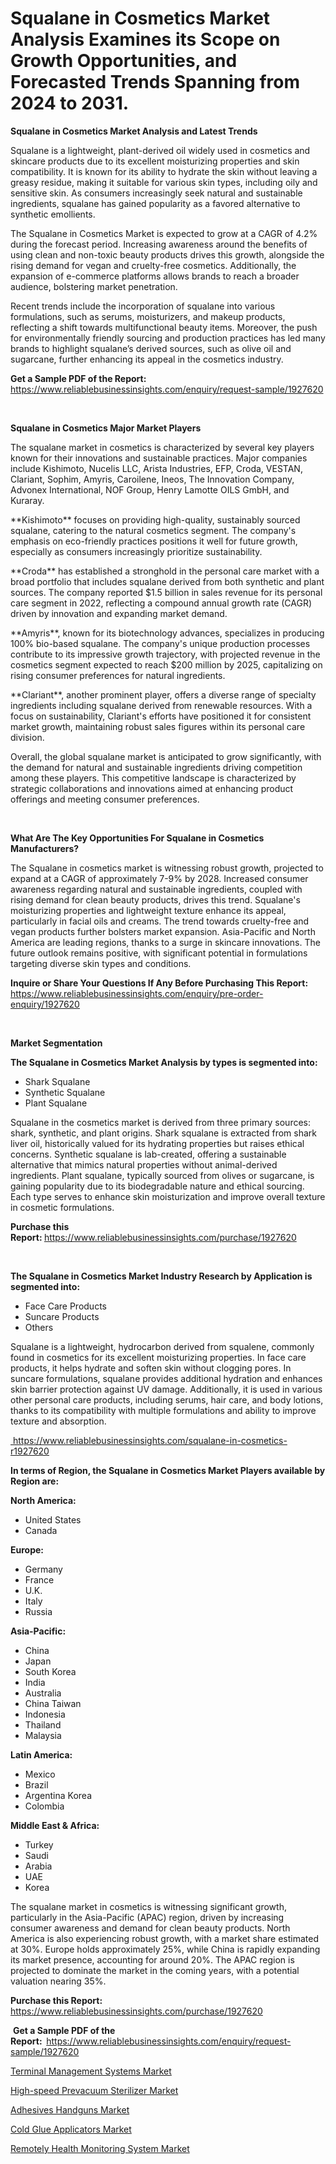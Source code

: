 <p><h1>Squalane in Cosmetics Market Analysis Examines its Scope on Growth Opportunities, and Forecasted Trends Spanning from 2024 to 2031.</h1></p><p><strong>Squalane in Cosmetics Market Analysis and Latest Trends</strong></p>
<p><p>Squalane is a lightweight, plant-derived oil widely used in cosmetics and skincare products due to its excellent moisturizing properties and skin compatibility. It is known for its ability to hydrate the skin without leaving a greasy residue, making it suitable for various skin types, including oily and sensitive skin. As consumers increasingly seek natural and sustainable ingredients, squalane has gained popularity as a favored alternative to synthetic emollients.</p><p>The Squalane in Cosmetics Market is expected to grow at a CAGR of 4.2% during the forecast period. Increasing awareness around the benefits of using clean and non-toxic beauty products drives this growth, alongside the rising demand for vegan and cruelty-free cosmetics. Additionally, the expansion of e-commerce platforms allows brands to reach a broader audience, bolstering market penetration. </p><p>Recent trends include the incorporation of squalane into various formulations, such as serums, moisturizers, and makeup products, reflecting a shift towards multifunctional beauty items. Moreover, the push for environmentally friendly sourcing and production practices has led many brands to highlight squalane’s derived sources, such as olive oil and sugarcane, further enhancing its appeal in the cosmetics industry.</p></p>
<p><strong>Get a Sample PDF of the Report:&nbsp;</strong> <a href="https://www.reliablebusinessinsights.com/enquiry/request-sample/1927620?utm_campaign=62&utm_medium=2&utm_source=Github&utm_content=ia&utm_term=25102024&utm_id=squalane-in-cosmetics">https://www.reliablebusinessinsights.com/enquiry/request-sample/1927620</a></p>
<p>&nbsp;</p>
<p><strong>Squalane in Cosmetics Major Market Players</strong></p>
<p><p>The squalane market in cosmetics is characterized by several key players known for their innovations and sustainable practices. Major companies include Kishimoto, Nucelis LLC, Arista Industries, EFP, Croda, VESTAN, Clariant, Sophim, Amyris, Caroilene, Ineos, The Innovation Company, Advonex International, NOF Group, Henry Lamotte OILS GmbH, and Kuraray. </p><p>**Kishimoto** focuses on providing high-quality, sustainably sourced squalane, catering to the natural cosmetics segment. The company's emphasis on eco-friendly practices positions it well for future growth, especially as consumers increasingly prioritize sustainability.</p><p>**Croda** has established a stronghold in the personal care market with a broad portfolio that includes squalane derived from both synthetic and plant sources. The company reported $1.5 billion in sales revenue for its personal care segment in 2022, reflecting a compound annual growth rate (CAGR) driven by innovation and expanding market demand. </p><p>**Amyris**, known for its biotechnology advances, specializes in producing 100% bio-based squalane. The company's unique production processes contribute to its impressive growth trajectory, with projected revenue in the cosmetics segment expected to reach $200 million by 2025, capitalizing on rising consumer preferences for natural ingredients.</p><p>**Clariant**, another prominent player, offers a diverse range of specialty ingredients including squalane derived from renewable resources. With a focus on sustainability, Clariant's efforts have positioned it for consistent market growth, maintaining robust sales figures within its personal care division.</p><p>Overall, the global squalane market is anticipated to grow significantly, with the demand for natural and sustainable ingredients driving competition among these players. This competitive landscape is characterized by strategic collaborations and innovations aimed at enhancing product offerings and meeting consumer preferences.</p></p>
<p>&nbsp;</p>
<p><strong>What Are The Key Opportunities For Squalane in Cosmetics Manufacturers?</strong></p>
<p><p>The Squalane in cosmetics market is witnessing robust growth, projected to expand at a CAGR of approximately 7-9% by 2028. Increased consumer awareness regarding natural and sustainable ingredients, coupled with rising demand for clean beauty products, drives this trend. Squalane's moisturizing properties and lightweight texture enhance its appeal, particularly in facial oils and creams. The trend towards cruelty-free and vegan products further bolsters market expansion. Asia-Pacific and North America are leading regions, thanks to a surge in skincare innovations. The future outlook remains positive, with significant potential in formulations targeting diverse skin types and conditions.</p></p>
<p><strong>Inquire or Share Your Questions If Any Before Purchasing This Report:</strong> <a href="https://www.reliablebusinessinsights.com/enquiry/pre-order-enquiry/1927620?utm_campaign=62&utm_medium=2&utm_source=Github&utm_content=ia&utm_term=25102024&utm_id=squalane-in-cosmetics">https://www.reliablebusinessinsights.com/enquiry/pre-order-enquiry/1927620</a></p>
<p>&nbsp;</p>
<p><strong>Market Segmentation</strong></p>
<p><strong>The Squalane in Cosmetics Market Analysis by types is segmented into:</strong></p>
<p><ul><li>Shark Squalane</li><li>Synthetic Squalane</li><li>Plant Squalane</li></ul></p>
<p><p>Squalane in the cosmetics market is derived from three primary sources: shark, synthetic, and plant origins. Shark squalane is extracted from shark liver oil, historically valued for its hydrating properties but raises ethical concerns. Synthetic squalane is lab-created, offering a sustainable alternative that mimics natural properties without animal-derived ingredients. Plant squalane, typically sourced from olives or sugarcane, is gaining popularity due to its biodegradable nature and ethical sourcing. Each type serves to enhance skin moisturization and improve overall texture in cosmetic formulations.</p></p>
<p><strong>Purchase this Report:&nbsp;</strong><a href="https://www.reliablebusinessinsights.com/purchase/1927620?utm_campaign=62&utm_medium=2&utm_source=Github&utm_content=ia&utm_term=25102024&utm_id=squalane-in-cosmetics">https://www.reliablebusinessinsights.com/purchase/1927620</a></p>
<p>&nbsp;</p>
<p><strong>The Squalane in Cosmetics Market Industry Research by Application is segmented into:</strong></p>
<p><ul><li>Face Care Products</li><li>Suncare Products</li><li>Others</li></ul></p>
<p><p>Squalane is a lightweight, hydrocarbon derived from squalene, commonly found in cosmetics for its excellent moisturizing properties. In face care products, it helps hydrate and soften skin without clogging pores. In suncare formulations, squalane provides additional hydration and enhances skin barrier protection against UV damage. Additionally, it is used in various other personal care products, including serums, hair care, and body lotions, thanks to its compatibility with multiple formulations and ability to improve texture and absorption.</p></p>
<p><a href="https://www.reliablebusinessinsights.com/squalane-in-cosmetics-r1927620?utm_campaign=62&utm_medium=2&utm_source=Github&utm_content=ia&utm_term=25102024&utm_id=squalane-in-cosmetics">&nbsp;https://www.reliablebusinessinsights.com/squalane-in-cosmetics-r1927620</a></p>
<p><strong>In terms of Region, the Squalane in Cosmetics Market Players available by Region are:</strong></p>
<p>
    <p> <strong> North America: </strong>
        <ul>
            <li>United States</li>
            <li>Canada</li>
        </ul>
        </p> 
    <p> <strong> Europe: </strong>
        <ul>
            <li>Germany</li>
            <li>France</li>
            <li>U.K.</li>
            <li>Italy</li>
            <li>Russia</li>
        </ul>
        </p> 
    <p> <strong> Asia-Pacific: </strong>
        <ul>
            <li>China</li>
            <li>Japan</li>
            <li>South Korea</li>
            <li>India</li>
            <li>Australia</li>
            <li>China Taiwan</li>
            <li>Indonesia</li>
            <li>Thailand</li>
            <li>Malaysia</li>
        </ul>
        </p> 
    <p> <strong> Latin America: </strong>
        <ul>
            <li>Mexico</li>
            <li>Brazil</li>
            <li>Argentina Korea</li>
            <li>Colombia</li>
        </ul>
        </p> 
    <p> <strong> Middle East & Africa: </strong>
        <ul>
            <li>Turkey</li>
            <li>Saudi</li>
            <li>Arabia</li>
            <li>UAE</li>
            <li>Korea</li>
        </ul>
    </p>
    </p>
<p><p>The squalane market in cosmetics is witnessing significant growth, particularly in the Asia-Pacific (APAC) region, driven by increasing consumer awareness and demand for clean beauty products. North America is also experiencing robust growth, with a market share estimated at 30%. Europe holds approximately 25%, while China is rapidly expanding its market presence, accounting for around 20%. The APAC region is projected to dominate the market in the coming years, with a potential valuation nearing 35%.</p></p>
<p><strong>Purchase this Report: </strong><a href="https://www.reliablebusinessinsights.com/purchase/1927620?utm_campaign=62&utm_medium=2&utm_source=Github&utm_content=ia&utm_term=25102024&utm_id=squalane-in-cosmetics">https://www.reliablebusinessinsights.com/purchase/1927620</a></p>
<p>&nbsp;<strong>Get a Sample PDF of the Report:&nbsp;&nbsp;</strong><a href="https://www.reliablebusinessinsights.com/enquiry/request-sample/1927620?utm_campaign=62&utm_medium=2&utm_source=Github&utm_content=ia&utm_term=25102024&utm_id=squalane-in-cosmetics">https://www.reliablebusinessinsights.com/enquiry/request-sample/1927620</a></p>
<p><strong></strong></p>
<p><p><a href="https://issuu.com/reportprime-2/docs/terminal-management-systems-market-_fb253492ef9327?utm_campaign=62&utm_medium=2&utm_source=Github&utm_content=ia&utm_term=25102024&utm_id=squalane-in-cosmetics">Terminal Management Systems Market</a></p><p><a href="https://www.linkedin.com/pulse/comprehensive-high-speed-prevacuum-sterilizer-market-report-segmentation-mazxe?utm_campaign=62&utm_medium=2&utm_source=Github&utm_content=ia&utm_term=25102024&utm_id=squalane-in-cosmetics">High-speed Prevacuum Sterilizer Market</a></p><p><a href="https://github.com/MCGEE-CRANECaitlyn/Market-Research-Report-List-1/blob/main/adhesives-handguns-market.md?utm_campaign=62&utm_medium=2&utm_source=Github&utm_content=ia&utm_term=25102024&utm_id=squalane-in-cosmetics">Adhesives Handguns Market</a></p><p><a href="https://github.com/abbiewimld/Market-Research-Report-List-1/blob/main/cold-glue-applicators-market.md?utm_campaign=62&utm_medium=2&utm_source=Github&utm_content=ia&utm_term=25102024&utm_id=squalane-in-cosmetics">Cold Glue Applicators Market</a></p><p><a href="https://www.linkedin.com/pulse/global-remotely-health-monitoring-system-market-sector2024-7qf1f?utm_campaign=62&utm_medium=2&utm_source=Github&utm_content=ia&utm_term=25102024&utm_id=squalane-in-cosmetics">Remotely Health Monitoring System Market</a></p></p>